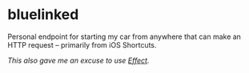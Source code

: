 # bluelinked

Personal endpoint for starting my car from anywhere that can make an HTTP request – primarily from iOS Shortcuts.

_This also gave me an excuse to use [Effect](https://effect.website)._
